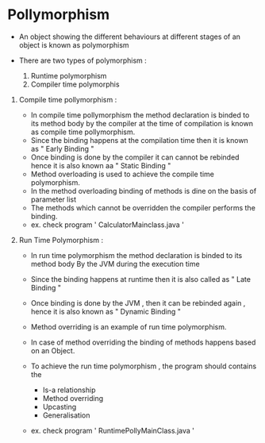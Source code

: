 # Pollymorphism

 - An object showing the different behaviours at different stages of an object is known as polymorphism 
	
 - There are two types of polymorphism :
	1. Runtime polymorphism 
	2. Compiler time polymorphis

1. Compile time pollymorphism :
   	- In compile time pollymorphism the method declaration is binded to its method body by the compiler at the time of compilation is known as compile time pollymorphism.
   	- Since the binding happens at the compilation time then it is known as " Early Binding "
   	- Once binding is done by the compiler it can cannot be rebinded  hence it is also known aa " Static Binding "
   	- Method overloading is used to achieve the compile time polymorphism.
   	- In the method overloading binding of methods is dine on the basis of parameter list
   	- The methods which cannot be overridden the compiler performs the binding.
   	- ex. check program ' CalculatorMainclass.java '

2. Run Time Polymorphism :
   	- In run time polymorphism the method declaration is binded  to its method body By the JVM during the execution time
   	- Since the binding happens at runtime then it is also called as " Late Binding "
   	- Once binding is done by the JVM , then it can be rebinded again , hence it is also known as " Dynamic Binding "
   	- Method overriding is an example of run time polymorphism.
   	- In case of method overriding the binding of methods happens based on an Object.
  
   	- To achieve the run time polymorphism , the program should contains the
   	  	- Is-a relationship
   	  	- Method overriding
   	  	- Upcasting
   	  	- Generalisation

	- ex. check program ' RuntimePollyMainClass.java '
